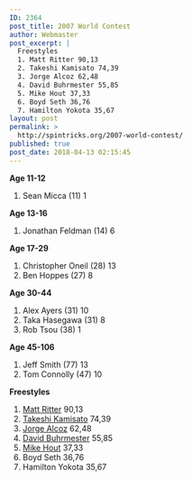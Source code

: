 ```yaml
---
ID: 2364
post_title: 2007 World Contest
author: Webmaster
post_excerpt: |
  Freestyles
  1. Matt Ritter 90,13
  2. Takeshi Kamisato 74,39
  3. Jorge Alcoz 62,48
  4. David Buhrmester 55,85
  5. Mike Hout 37,33
  6. Boyd Seth 36,76
  7. Hamilton Yokota 35,67
layout: post
permalink: >
  http://spintricks.org/2007-world-contest/
published: true
post_date: 2018-04-13 02:15:45
---
```

<strong>Age 11-12</strong>

1. Sean Micca (11) 1

<strong>Age 13-16</strong>

1. Jonathan Feldman (14) 6

<strong>Age 17-29</strong>

1. Christopher Oneil (28) 13
2. Ben Hoppes (27) 8

<strong>Age 30-44</strong>

1. Alex Ayers (31) 10
2. Taka Hasegawa (31) 8
3. Rob Tsou (38) 1

<strong>Age 45-106</strong>

1. Jeff Smith (77) 13
2. Tom Connolly (47) 10

<strong>Freestyles</strong>

1. <a href="/category/spinners/matt.ritter">Matt Ritter</a> 90,13
2. <a href="/category/spinners/takeshi">Takeshi Kamisato</a> 74,39
3. <a href="/category/spinners/ta0">Jorge Alcoz</a> 62,48
4. <a href="/category/spinners/dave.b">David Buhrmester</a> 55,85
5. <a href="/category/spinners/mike-hout">Mike Hout</a> 37,33
6. Boyd Seth 36,76
7. Hamilton Yokota 35,67